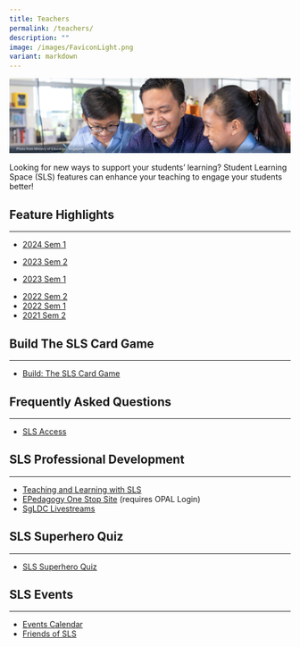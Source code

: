 ```yaml
---
title: Teachers
permalink: /teachers/
description: ""
image: /images/FaviconLight.png
variant: markdown
---
```

<img alt="Teachers Hero" src="/images/2Teacher/Teachers%20Hero.png">
<p>
Looking for new ways to support your students’ learning? Student Learning Space (SLS) features can enhance your teaching to engage your students better!</p>
<h2 id="feature-highlights">Feature Highlights</h2>
<hr>
<ul>
<li><p><a target="_blank" href="/teachers/feature-highlights/2024-sem1/">2024 Sem 1</a></p></li>
<li><p><a target="_blank" href="/teachers/feature-highlights/2023-sem2/">2023 Sem 2</a></p></li>
<li><p><a target="_blank" href="/teachers/feature-highlights/2023-sem1/">2023 Sem 1</a></p></li>
<li><a target="_blank" href="/teachers/feature-highlights/2022-sem2/">2022 Sem 2</a>
</li><li><a target="_blank" href="/teachers/feature-highlights/2022-sem1/">2022 Sem 1</a>
</li><li><a target="_blank" href="/teachers/feature-highlights/2021-sem2/">2021 Sem 2</a></li></ul>

<h2 id="build-the-sls-card-game">Build The SLS Card Game</h2>
<hr>
<ul><li><a target="_blank" href="/teachers/build-the-sls-card-game/index/">Build: The SLS Card Game</a></li></ul>
<h2 id="frequently-asked-questions">Frequently Asked Questions</h2>
<hr>
<ul><li><a target="_blank" href="/teachers/frequently-asked-questions/">SLS Access</a></li></ul>
<h2 id="sls-professional-development">SLS Professional Development</h2>
<hr>
<ul><li><a target="_blank" href="/teachers/sls-professional-development/teaching-and-learning-with-sls/">Teaching and Learning with SLS</a></li>
<li><a target="_blank" href="/teachers/sls-professional-development/epedagogy-one-stop-site/">EPedagogy One Stop Site</a> (requires OPAL Login)</li>
<li><a target="_blank" href="/teachers/sls-professional-development/sgldc-livestreams/">SgLDC Livestreams</a></li></ul>
<h2 id="sls-professional-development">SLS Superhero Quiz</h2>
<hr>
<ul><li><a target="_blank" href="/teachers/sls-superhero-quiz/index/">SLS Superhero Quiz</a></li></ul>
<p></p><h2 id="sls-professional-development">SLS Events</h2>
<hr>
<ul><li><a target="_blank" href="/teachers/sls-events/events-calendar/">Events Calendar</a></li>
<li><a target="_blank" href="/teachers/sls-events/friends-of-sls/">Friends of SLS</a></li></ul>